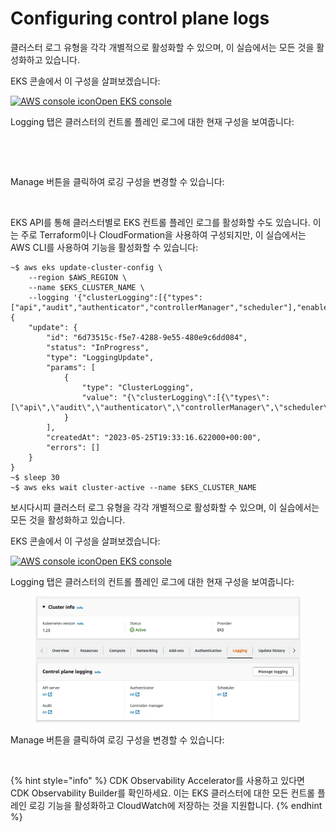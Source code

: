 # Configuring control plane logs

클러스터 로그 유형을 각각 개별적으로 활성화할 수 있으며, 이 실습에서는 모든 것을 활성화하고 있습니다.

EKS 콘솔에서 이 구성을 살펴보겠습니다:

[![AWS console icon](https://eksworkshop.com/img/services/eks.png)Open EKS console](https://console.aws.amazon.com/eks/home#/clusters/eks-workshop?selectedTab=cluster-logging-tab)

Logging 탭은 클러스터의 컨트롤 플레인 로그에 대한 현재 구성을 보여줍니다:

<figure><img src="https://eksworkshop.com/assets/images/logging-cluster-observability-tab-c41ab98265587a6d6a8fba2b2310fc86.webp" alt=""><figcaption></figcaption></figure>

<figure><img src="https://eksworkshop.com/assets/images/logging-cluster-control-plane-logging-tab-1e093c166a45af4e3dc8ca892c0338d6.webp" alt=""><figcaption></figcaption></figure>

Manage 버튼을 클릭하여 로깅 구성을 변경할 수 있습니다:

<figure><img src="https://eksworkshop.com/assets/images/logging-cluster-enable-control-plane-logging-e98d06a24c0d5589c7c99237a8182772.webp" alt=""><figcaption></figcaption></figure>



EKS API를 통해 클러스터별로 EKS 컨트롤 플레인 로그를 활성화할 수도 있습니다. 이는 주로 Terraform이나 CloudFormation을 사용하여 구성되지만, 이 실습에서는 AWS CLI를 사용하여 기능을 활성화할 수 있습니다:

```
~$ aws eks update-cluster-config \
    --region $AWS_REGION \
    --name $EKS_CLUSTER_NAME \
    --logging '{"clusterLogging":[{"types":["api","audit","authenticator","controllerManager","scheduler"],"enabled":true}]}'
{
    "update": {
        "id": "6d73515c-f5e7-4288-9e55-480e9c6dd084",
        "status": "InProgress",
        "type": "LoggingUpdate",
        "params": [
            {
                "type": "ClusterLogging",
                "value": "{\"clusterLogging\":[{\"types\":[\"api\",\"audit\",\"authenticator\",\"controllerManager\",\"scheduler\"],\"enabled\":true}]}"
            }
        ],
        "createdAt": "2023-05-25T19:33:16.622000+00:00",
        "errors": []
    }
}
~$ sleep 30
~$ aws eks wait cluster-active --name $EKS_CLUSTER_NAME
```

보시다시피 클러스터 로그 유형을 각각 개별적으로 활성화할 수 있으며, 이 실습에서는 모든 것을 활성화하고 있습니다.

EKS 콘솔에서 이 구성을 살펴보겠습니다:

[![AWS console icon](https://eksworkshop.com/img/services/eks.png)Open EKS console](https://console.aws.amazon.com/eks/home#/clusters/eks-workshop?selectedTab=cluster-logging-tab)

Logging 탭은 클러스터의 컨트롤 플레인 로그에 대한 현재 구성을 보여줍니다:

<figure><img src="../../../.gitbook/assets/download (1).webp" alt=""><figcaption></figcaption></figure>

Manage 버튼을 클릭하여 로깅 구성을 변경할 수 있습니다:

<figure><img src="https://eksworkshop.com/assets/images/logging-cluster-enable-logging-cc4744d25c6ea442482f2c185dbc4f63.webp" alt=""><figcaption></figcaption></figure>

{% hint style="info" %}
CDK Observability Accelerator를 사용하고 있다면 CDK Observability Builder를 확인하세요. 이는 EKS 클러스터에 대한 모든 컨트롤 플레인 로깅 기능을 활성화하고 CloudWatch에 저장하는 것을 지원합니다.
{% endhint %}



